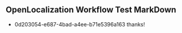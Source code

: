 ## OpenLocalization Workflow Test MarkDown
* 0d203054-e687-4bad-a4ee-b71e5396a163 thanks!

<!--HONumber=Nov16_HO2-->


